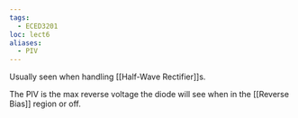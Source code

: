 ```yaml
---
tags:
  - ECED3201
loc: lect6
aliases:
  - PIV
---
```

Usually seen when handling [[Half-Wave Rectifier]]s.

The PIV is the max reverse voltage the diode will see when in the [[Reverse Bias]] region or off.